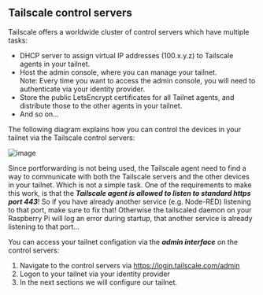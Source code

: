 ## Tailscale control servers
Tailscale offers a worldwide cluster of control servers which have multiple tasks:
+ DHCP server to assign virtual IP addresses (100.x.y.z) to Tailscale agents in your tailnet.
+ Host the admin console, where you can manage your tailnet.  
   Note: Every time you want to access the admin console, you will need to authenticate via your identity provider.
+ Store the public LetsEncrypt certificates for all Tailnet agents, and distribute those to the other agents in your tailnet.
+ And so on...

The following diagram explains how you can control the devices in your tailnet via the Tailscale control servers:

![image](https://github.com/bartbutenaers/Node-RED-security-basics/assets/14224149/972b8bf2-c860-444c-8961-5d75d7a5359c)

Since portforwarding is not being used, the Tailscale agent need to find a way to communicate with both the Tailscale servers and the other devices in your tailnet.  Which is not a simple task.  One of the requirements to make this work, is that the ***Tailscale agent is allowed to listen to standard https port 443***!  So if you have already another service (e.g. Node-RED) listening to that port, make sure to fix that!  Otherwise the tailscaled daemon on your Raspberry Pi will log an error during startup, that another service is already listening to that port...

You can access your tailnet configation via the ***admin interface*** on the control servers:
1. Navigate to the control servers via https://login.tailscale.com/admin
2. Logon to your tailnet via your identity provider
3. In the next sections we will configure our tailnet.

